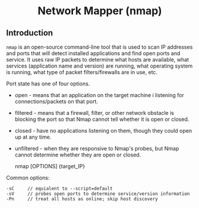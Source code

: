 # <h1 style="text-align:center">Network Mapper (nmap)</h1>

## Introduction
```nmap``` is an open-source command-line tool that is used to scan IP addresses and ports that will detect installed applications and find open ports and service. It uses raw IP packets to determine what hosts are available, what services (application name and version) are running, what operating system is running, what type of packet filters/firewalls are in use, etc. 

Port state has one of four options.
- open - means that an application on the target machine i listening for connections/packets on that port.
- filtered - means that a firewall, filter, or other network obstacle is blocking the port so that Nmap cannot tell whether it is open or closed.
- closed - have no applications listening on them, though they could open up at any time.
- unfiltered - when they are responsive to Nmap's probes, but Nmap cannot determine whether they are open or closed. 

    nmap [OPTIONS] {target_IP}

Common options:

    -sC     // equialent to --script=default
    -sV     // probes open ports to determine service/version information
    -Pn     // treat all hosts as online; skip host discovery
